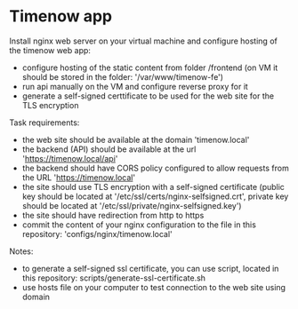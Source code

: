 # Timenow app

Install nginx web server on your virtual machine and configure hosting of the timenow web app: 
- configure hosting of the static content from folder /frontend (on VM it should be stored in the folder: '/var/www/timenow-fe')
- run api manually on the VM and configure reverse proxy for it
- generate a self-signed certtificate to be used for the web site for the TLS encryption

Task requirements: 
- the web site should be available at the domain 'timenow.local' 
- the backend (API) should be available at the url 'https://timenow.local/api'
- the backend should have CORS policy configured to allow requests from the URL 'https://timenow.local'
- the site should use TLS encryption with a self-signed certificate (public key should be located at '/etc/ssl/certs/nginx-selfsigned.crt', private key should be located at '/etc/ssl/private/nginx-selfsigned.key')
- the site should have redirection from http to https
- commit the content of your nginx configuration to the file in this repository: 'configs/nginx/timenow.local'

Notes: 
- to generate a self-signed ssl certificate, you can use script, located in this repository: scripts/generate-ssl-certificate.sh
- use hosts file on your computer to test connection to the web site using domain
